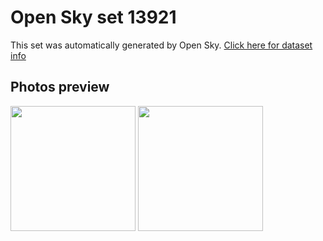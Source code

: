 # Open Sky set 13921
This set was automatically generated by Open Sky.
[Click here for dataset info](https://github.com/awesomelewis2007/opensky/blob/master/dataset/13921/info.json)
## Photos preview
<img src="https://raw.githubusercontent.com/awesomelewis2007/opensky/master/dataset/13921/photos.gif" width="200px"/>
<img src="https://raw.githubusercontent.com/awesomelewis2007/opensky/master/dataset/13921/photos_bw.gif" width="200px"/>
